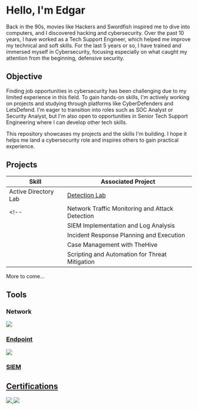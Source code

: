 # Hello, I'm Edgar
Back in the 90s, movies like Hackers and Swordfish inspired me to dive into computers, and I discovered hacking and cybersecurity. Over the past 10 years, I have worked as a Tech Support Engineer, which helped me improve my technical and soft skills. For the last 5 years or so, I have trained and immersed myself in Cybersecurity, focusing especially on what caught my attention from the beginning, defensive security.

## Objective
Finding job opportunities in cybersecurity has been challenging due to my limited experience in this field. To gain hands-on skills, I'm actively working on projects and studying through platforms like CyberDefenders and LetsDefend. I'm eager to transition into roles such as SOC Analyst or Security Analyst, but I'm also open to opportunities in Senior Tech Support Engineering where I can develop other tech skills.

This repository showcases my projects and the skills I'm building. I hope it helps me land a cybersecurity role and inspires others to gain practical experience.

## Projects

| Skill                                         | Associated Project         |
|-----------------------------------------------|----------------------------|
| Active Directory Lab         | <a href="https://github.com/evargas13/Active-Directory-Lab">Detection Lab</a>|
<!--| Network Traffic Monitoring and Attack Detection | <a href="https://google.com">Detection Lab</a>|
    | SIEM Implementation and Log Analysis      | <a href="https://google.com">Detection Lab|
    | Incident Response Planning and Execution      | SOC Automation Lab|
    | Case Management with TheHive                  | SOC Automation Lab|
    | Scripting and Automation for Threat Mitigation | SOC Automation Lab|-->

More to come...

## Tools

### Network
<div>
    <a href="https://www.wireshark.org">
        <img src="https://img.shields.io/badge/-Wireshark-1679A7?&style=for-the-badge&logo=Wireshark&logoColor=white"/>
    <!--</a>
    <a href="https://suricata.io">
        <img src="https://img.shields.io/badge/-Suricata-EF3B2D?&style=for-the-badge&logo=Suricata&logoColor=white"/>
    </a>        
    <a href="https://zeek.org/">
        <img src="https://img.shields.io/badge/-Zeek-777BB4?&style=for-the-badge&logo=Zeek&logoColor=white"/>
     </a> -->
</div>

### Endpoint 
<div>
    <a href="https://www.vmware.com/products/carbon-black-cloud.html">
        <img src="https://img.shields.io/badge/-Carbon_Black_Cloud-0C0A00?&style=for-the-badge&logo=Carbon+Black&logoColor=white"/>
    <!--</a>
    <a href="https://www.microsoft.com/en-us/security/business/endpoint-security/microsoft-defender-endpoint">
        <img src="https://img.shields.io/badge/-Microsoft_Defender_for_Endpoint-00A4EF?&style=for-the-badge&logo=Microsoft&logoColor=white"/> 
    </a>
    <a href="https://www.rapid7.com/products/velociraptor/">
        <img src="https://img.shields.io/badge/-Velociraptor-4B275F?&style=for-the-badge&logo=Velociraptor&logoColor=white"/>
    </a> -->
</div>

### SIEM
<div>
     <!--<a href="https://azure.microsoft.com/es-es/products/microsoft-sentinel">
        <img src="https://img.shields.io/badge/-Microsoft_Sentinel-0078D4?&style=for-the-badge&logo=Microsoft&logoColor=white"/>
    </a>
    <a href="https://www.splunk.com/en_us/products/enterprise-security.html">
        <img src="https://img.shields.io/badge/-Splunk-F1813F?&style=for-the-badge&logo=Splunk&logoColor=white"/>
    </a>
    <a href="https://www.elastic.co/es/security/siem">
        <img src="https://img.shields.io/badge/-Elastic-005571?&style=for-the-badge&logo=Elastic&logoColor=white"/>
    </a> -->
</div>

## Certifications
<div>
    <a href="https://www.credly.com/badges/e999d3d7-c809-4505-9e27-983e5c02d025/linked_in_profile">
        <img src="https://img.shields.io/badge/-ISC2_CC_Certified-006400?&style=for-the-badge&logo=ISC2&logoColor=white"/>
    </a>
    <a href="https://www.credly.com/badges/f123f4f6-bff4-440d-9b40-97519cb2d8de/linked_in_profile">
        <img src="https://img.shields.io/badge/-CompTIA_Security%2B-EE4C2C?&style=for-the-badge&logo=CompTIA&logoColor=white"/>
    </a>
</div>

